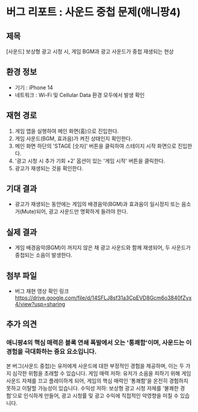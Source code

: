 # 버그 리포트 : 사운드 중첩 문제(애니팡4)

## 제목
[사운드] 보상형 광고 시청 시, 게임 BGM과 광고 사운드가 중첩 재생되는 현상

## 환경 정보
* 기기 : iPhone 14
* 네트워크 : Wi-Fi 및 Cellular Data 환경 모두에서 발생 확인

## 재현 경로
1.  게임 앱을 실행하여 메인 화면(홈)으로 진입한다.
2.  게임 사운드(BGM, 효과음)가 켜진 상태인지 확인한다.
3.  메인 화면 하단의 'STAGE \[숫자]' 버튼을 클릭하여 스테이지 시작 화면으로 진입한다.
4.  '광고 시청 시 추가 기회 +2' 옵션이 있는 '게임 시작' 버튼을 클릭한다.
5.  광고가 재생되는 것을 확인한다.

## 기대 결과
 * 광고가 재생되는 동안에는 게임의 배경음악(BGM)과 효과음이 일시정지 또는 음소거(Mute)되어, 광고 사운드만 명확하게 들려야 한다.

## 실제 결과
* 게임 배경음악(BGM)이 꺼지지 않은 채 광고 사운드와 함께 재생되어, 두 사운드가 중첩되는 소음이 발생한다.

## 첨부 파일
* 버그 재현 영상 확인 링크
https://drive.google.com/file/d/14SFLJ8sf31a3CpEVD8Gcm6o3840fZyx4/view?usp=sharing

## 추가 의견 
### 애니팡4의 핵심 매력은 블록 연쇄 폭발에서 오는 '통쾌함'이며, 사운드는 이 경험을 극대화하는 중요 요소입니다.
본 버그(사운드 중첩)는 유저에게 사운드에 대한 부정적인 경험을 제공하며, 이는 두 가지 심각한 위험을 초래할 수 있습니다.
게임 매력 저하: 유저가 소음을 피하기 위해 게임 사운드 자체를 끄고 플레이하게 되어, 게임의 핵심 매력인 '통쾌함'을 온전히 경험하지 못하고 이탈할 가능성이 있습니다.
수익성 저하: 보상형 광고 시청 자체를 '불쾌한 경험'으로 인식하게 만들어, 광고 시청률 및 광고 수익에 직접적인 악영향을 미칠 수 있습니다.
